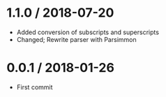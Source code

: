 1.1.0 / 2018-07-20
===================

  * Added conversion of subscripts and superscripts
  * Changed; Rewrite parser with Parsimmon

0.0.1 / 2018-01-26
===================

  * First commit
